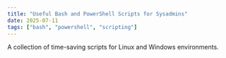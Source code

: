 ```yaml
---
title: "Useful Bash and PowerShell Scripts for Sysadmins"
date: 2025-07-11
tags: ["bash", "powershell", "scripting"]
---
```

A collection of time-saving scripts for Linux and Windows environments.
